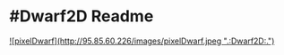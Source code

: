 #Dwarf2D Readme
=======

<a href='http://95.85.60.226'>
  ![pixelDwarf](http://95.85.60.226/images/pixelDwarf.jpeg ".:Dwarf2D:.")
</a>
 <!--
  http://piq.codeus.net/picture/121729/honeydew_the_dwarf
                
  f the creator of this image has a problem with me using 
  it please notify me and it will be removes as soon as posible
  -siD-
-->


###Welcome to Dwarf2D!
Dwarf2D is a easy to use set of utilites wraped around LWJGL design to make Java 2D game development easier.

Dwarf2D is currently being used in game development it is still considered an experimental framework based on an experimental concept. Use in your projects at your own risk.

###Downloads
You can download the source righ toff ![GitHub](https://github.com/Blunderchips/Dwarf2D/archive/master.zip "Download!") or if you prefer off our ![website](http://95.85.60.226/downloads.php/ "Download!").

###Documentation
The [Wiki](https://github.com/Blunderchips/Dwarf2D/wiki) contains all the information you'll need to write a 
Dwarf2D game. You can contribute to the Wiki directly here on GitHub!
We also provide [Javadocs](http://95.85.60.226/javadoc/) online. 

***
